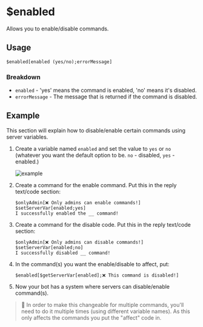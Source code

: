 # $enabled
Allows you to enable/disable commands.

## Usage
```
$enabled[enabled (yes/no);errorMessage]
```

### Breakdown
- `enabled` - 'yes' means the command is enabled, 'no' means it's disabled.
- `errorMessage` - The message that is returned if the command is disabled.

## Example
This section will explain how to disable/enable certain commands using server variables. 

1. Create a variable named `enabled` and set the value to `yes` or `no` (whatever you want the default option to be. `no` - disabled, `yes` - enabled.)

    ![example](https://user-images.githubusercontent.com/69215413/123017732-31925f80-d39b-11eb-8e23-ca01b0dc5ed4.png)

2. Create a command for the enable command. Put this in the reply text/code section:
      ```
     $onlyAdmin[❌ Only admins can enable commands!]
     $setServerVar[enabled;yes]
     I successfully enabled the __ command!
     ```

3. Create a command for the disable code. Put this in the reply text/code section:
     ```
     $onlyAdmin[❌ Only admins can disable commands!]
     $setServerVar[enabled;no]
     I successfully disabled __ command!
     ```

4. In the command(s) you want the enable/disable to affect, put:
    ```
    $enabled[$getServerVar[enabled];❌ This command is disabled!]
    ```

5. Now your bot has a system where servers can disable/enable command(s).

> 📝 In order to make this changeable for multiple commands, you'll need to do it multiple times (using different variable names). As this only affects the commands you put the "affect" code in.
